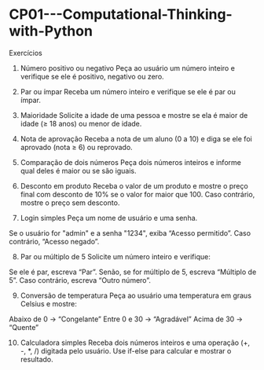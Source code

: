 # CP01---Computational-Thinking-with-Python

Exercícios

1. Número positivo ou negativo
Peça ao usuário um número inteiro e verifique se ele é positivo, negativo ou zero.


2. Par ou ímpar
Receba um número inteiro e verifique se ele é par ou ímpar.


3. Maioridade
Solicite a idade de uma pessoa e mostre se ela é maior de idade (≥ 18 anos) ou menor de idade.


4. Nota de aprovação
Receba a nota de um aluno (0 a 10) e diga se ele foi aprovado (nota ≥ 6) ou reprovado.


5. Comparação de dois números
Peça dois números inteiros e informe qual deles é maior ou se são iguais.


6. Desconto em produto
Receba o valor de um produto e mostre o preço final com desconto de 10% se o valor for maior que 100.
Caso contrário, mostre o preço sem desconto.


7. Login simples
Peça um nome de usuário e uma senha.

Se o usuário for "admin" e a senha "1234", exiba “Acesso permitido”.
Caso contrário, “Acesso negado”.


8. Par ou múltiplo de 5
Solicite um número inteiro e verifique:

Se ele é par, escreva “Par”.
Senão, se for múltiplo de 5, escreva “Múltiplo de 5”.
Caso contrário, escreva “Outro número”.


9. Conversão de temperatura
Peça ao usuário uma temperatura em graus Celsius e mostre:

Abaixo de 0 → “Congelante”
Entre 0 e 30 → “Agradável”
Acima de 30 → “Quente”


10. Calculadora simples
Receba dois números inteiros e uma operação (+, -, *, /) digitada pelo usuário.
Use if-else para calcular e mostrar o resultado.

